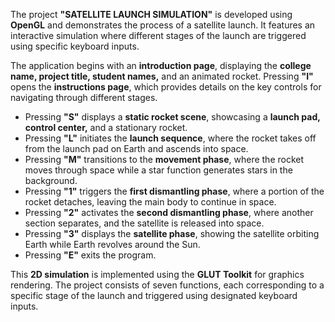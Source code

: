 The project **"SATELLITE LAUNCH SIMULATION"** is developed using **OpenGL** and demonstrates the process of a satellite launch. It features an interactive simulation where different stages of the launch are triggered using specific keyboard inputs.

The application begins with an **introduction page**, displaying the **college name, project title, student names,** and an animated rocket. Pressing **"I"** opens the **instructions page**, which provides details on the key controls for navigating through different stages.

- Pressing **"S"** displays a **static rocket scene**, showcasing a **launch pad, control center,** and a stationary rocket.  
- Pressing **"L"** initiates the **launch sequence**, where the rocket takes off from the launch pad on Earth and ascends into space.  
- Pressing **"M"** transitions to the **movement phase**, where the rocket moves through space while a star function generates stars in the background.  
- Pressing **"1"** triggers the **first dismantling phase**, where a portion of the rocket detaches, leaving the main body to continue in space.  
- Pressing **"2"** activates the **second dismantling phase**, where another section separates, and the satellite is released into space.  
- Pressing **"3"** displays the **satellite phase**, showing the satellite orbiting Earth while Earth revolves around the Sun.  
- Pressing **"E"** exits the program.  

This **2D simulation** is implemented using the **GLUT Toolkit** for graphics rendering. The project consists of seven functions, each corresponding to a specific stage of the launch and triggered using designated keyboard inputs.
